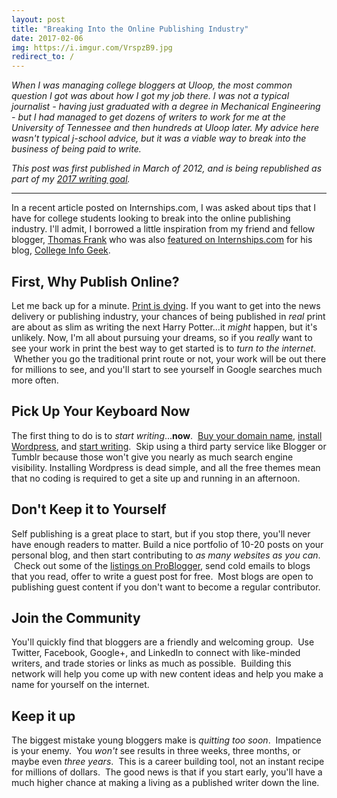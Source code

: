 ```yaml
---
layout: post
title: "Breaking Into the Online Publishing Industry"
date: 2017-02-06
img: https://i.imgur.com/VrspzB9.jpg
redirect_to: /
---
```

*When I was managing college bloggers at Uloop, the most common question I got was about how I got my job there. I was not a typical journalist - having just graduated with a degree in Mechanical Engineering - but I had managed to get dozens of writers to work for me at the University of Tennessee and then hundreds at Uloop later. My advice here wasn't typical j-school advice, but it was a viable way to break into the business of being paid to write.*

*This post was first published in March of 2012, and is being republished as part of my [2017 writing goal](https://www.karllhughes.com/posts/2017-writing-goal).*

-----

In a recent article posted on Internships.com, I was asked about tips that I have for college students looking to break into the online publishing industry. I'll admit, I borrowed a little inspiration from my friend and fellow blogger, [Thomas Frank](http://thomasjfrank.com/) who was also [featured on Internships.com](http://www.internships.com/eyeoftheintern/applying-2/personal-branding-applying-2/building-successful-blog/) for his blog, [College Info Geek](http://collegeinfogeek.com/). 

## First, Why Publish Online?

Let me back up for a minute. [Print is dying](https://plus.google.com/101080316492181821858/posts/evbsokzLAdw). If you want to get into the news delivery or publishing industry, your chances of being published in _real_ print are about as slim as writing the next Harry Potter...it _might_ happen, but it's unlikely. Now, I'm all about pursuing your dreams, so if you _really_ want to see your work in print the best way to get started is to _turn to the internet_.  Whether you go the traditional print route or not, your work will be out there for millions to see, and you'll start to see yourself in Google searches much more often. 

## Pick Up Your Keyboard Now

The first thing to do is to _start writing_...**now**.  [Buy your domain name](http://www.fourhourworkweek.com/blog/2009/02/27/how-to-buy-domain-names-like-a-pro-10-tips-from-the-founder-of-phonetagcom/), [install Wordpress](http://codex.wordpress.org/Installing_WordPress), and [start writing](http://technmarketing.com/2012/01/why-every-human-being-should-have-a-blog-yes-even-you/).  Skip using a third party service like Blogger or Tumblr because those won't give you nearly as much search engine visibility. Installing Wordpress is dead simple, and all the free themes mean that no coding is required to get a site up and running in an afternoon.

## Don't Keep it to Yourself

Self publishing is a great place to start, but if you stop there, you'll never have enough readers to matter. Build a nice portfolio of 10-20 posts on your personal blog, and then start contributing to _as many websites as you can_.  Check out some of the [listings on ProBlogger](http://jobs.problogger.net/), send cold emails to blogs that you read, offer to write a guest post for free.  Most blogs are open to publishing guest content if you don't want to become a regular contributor. 

## Join the Community

You'll quickly find that bloggers are a friendly and welcoming group.  Use Twitter, Facebook, Google+, and LinkedIn to connect with like-minded writers, and trade stories or links as much as possible.  Building this network will help you come up with new content ideas and help you make a name for yourself on the internet. 

## Keep it up

The biggest mistake young bloggers make is _quitting too soon_.  Impatience is your enemy.  You _won't_ see results in three weeks, three months, or maybe even _three years_.  This is a career building tool, not an instant recipe for millions of dollars.  The good news is that if you start early, you'll have a much higher chance at making a living as a published writer down the line.
